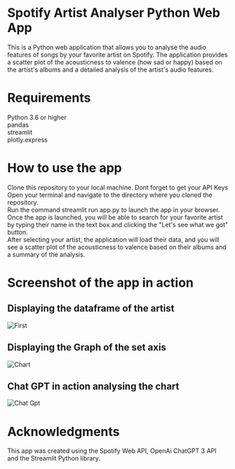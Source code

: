 # Spotify Artist Analyser Python Web App
This is a Python web application that allows you to analyse the audio features of songs by your favorite artist on Spotify. The application provides a scatter plot of the acousticness to valence (how sad or happy) based on the artist's albums and a detailed analysis of the artist's audio features.

# Requirements
Python 3.6 or higher <br>
pandas <br>
streamlit <br>
plotly.express

# How to use the app
Clone this repository to your local machine. Dont forget to get your API Keys <br>
Open your terminal and navigate to the directory where you cloned the repository. <br>
Run the command streamlit run app.py to launch the app in your browser. <br>
Once the app is launched, you will be able to search for your favorite artist by typing their name in the text box and clicking the "Let's see what we got" button. <br>
After selecting your artist, the application will load their data, and you will see a scatter plot of the acousticness to valence based on their albums and a summary of the analysis.

# Screenshot of the app in action

## Displaying the dataframe of the artist
![First](https://user-images.githubusercontent.com/114332208/231563235-2a997288-ea25-4c3f-b16d-620bfb7cdd75.png)

## Displaying the Graph of the set axis
![Chart](https://user-images.githubusercontent.com/114332208/231563292-63d68cc1-6128-4ede-a4f0-ce5aeb786ba4.png)

## Chat GPT in action analysing the chart
![Chat Gpt](https://user-images.githubusercontent.com/114332208/231563318-0c5b0f0d-9a93-43f1-b21a-4b578ba38247.png)



# Acknowledgments
This app was created using the Spotify Web API, OpenAi ChatGPT 3 API and the Streamlit Python library.


